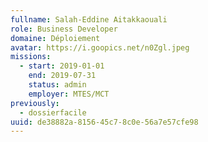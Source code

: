 ```yaml
---
fullname: Salah-Eddine Aitakkaouali
role: Business Developer
domaine: Déploiement
avatar: https://i.goopics.net/n0Zgl.jpeg
missions:
  - start: 2019-01-01
    end: 2019-07-31
    status: admin
    employer: MTES/MCT
previously:
  - dossierfacile
uuid: de38882a-8156-45c7-8c0e-56a7e57cfe98
---
```

